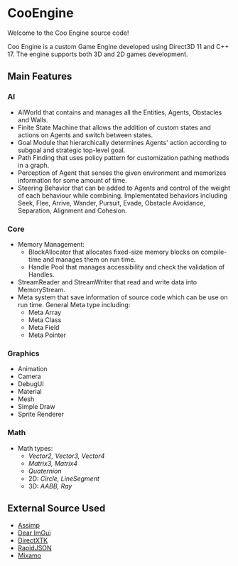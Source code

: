 # CooEngine
Welcome to the Coo Engine source code!

Coo Engine is a custom Game Engine developed using Direct3D 11 and C++ 17. 
The engine supports both 3D and 2D games development. 

## Main Features
### AI
- AIWorld that contains and manages all the Entities, Agents, Obstacles and Walls.
- Finite State Machine that allows the addition of custom states and actions on Agents and switch between states.
- Goal Module that hierarchically determines Agents' action according to subgoal and strategic top-level goal.
- Path Finding that uses policy pattern for customization pathing methods in a graph.
- Perception of Agent that senses the given environment and memorizes information for some amount of time.
- Steering Behavior that can be added to Agents and control of the weight of each behaviour while combining. Implementated behaviors including Seek, Flee, Arrive, Wander, Pursuit, Evade, Obstacle Avoidance, Separation, Alignment and Cohesion.
  
### Core
- Memory Management:
  - BlockAllocator that allocates fixed-size memory blocks on compile-time and manages them on run time.
  - Handle Pool that manages accessibility and check the validation of Handles.
- StreamReader and StreamWriter that read and write data into MemoryStream. 
- Meta system that save information of source code which can be use on run time. General Meta type including:
  - Meta Array
  - Meta Class
  - Meta Field
  - Meta Pointer
  
### Graphics
- Animation
- Camera
- DebugUI
- Material
- Mesh
- Simple Draw
- Sprite Renderer

### Math
- Math types:
  - *Vector2, Vector3, Vector4*
  - *Matrix3, Matrix4*
  - *Quaternion*
  - 2D: *Circle, LineSegment*
  - 3D: *AABB, Ray*

## External Source Used
- [Assimp](https://github.com/assimp/assimp)
- [Dear ImGui](https://github.com/ocornut/imgui)
- [DirectXTK](https://github.com/microsoft/DirectXTK)
- [RapidJSON](https://rapidjson.org/)
- [Mixamo](https://www.mixamo.com/#/)
